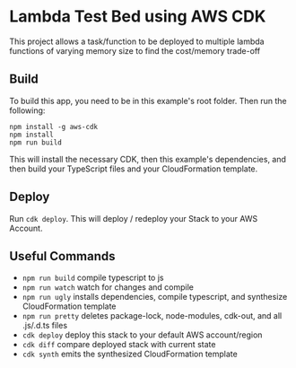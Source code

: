 # Lambda Test Bed using AWS CDK
This project allows a task/function to be deployed to multiple lambda functions of varying memory size to find the cost/memory trade-off
## Build
To build this app, you need to be in this example's root folder. Then run the following:
```
npm install -g aws-cdk
npm install
npm run build
```

This will install the necessary CDK, then this example's dependencies, and then build your TypeScript files and your CloudFormation template.
## Deploy
Run `cdk deploy`. This will deploy / redeploy your Stack to your AWS Account.

## Useful Commands
 * `npm run build`   compile typescript to js
 * `npm run watch`   watch for changes and compile
 * `npm run ugly`    installs dependencies, compile typescript, and synthesize CloudFormation template
 * `npm run pretty`  deletes package-lock, node-modules, cdk-out, and all .js/.d.ts files 
 * `cdk deploy`      deploy this stack to your default AWS account/region
 * `cdk diff`        compare deployed stack with current state
 * `cdk synth`       emits the synthesized CloudFormation template
